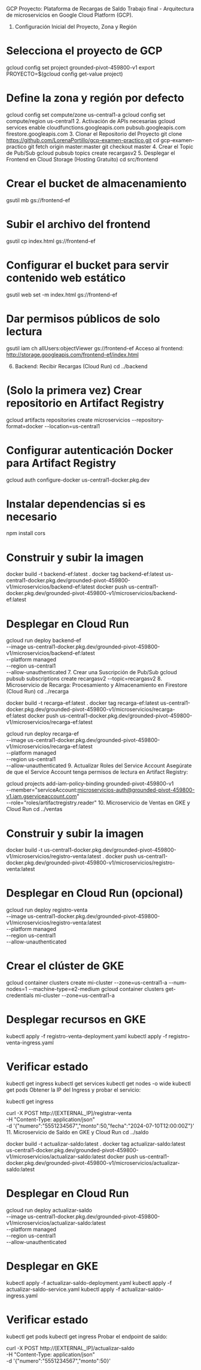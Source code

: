 GCP Proyecto: Plataforma de Recargas de Saldo
Trabajo final - Arquitectura de microservicios en Google Cloud Platform (GCP).

1. Configuración Inicial del Proyecto, Zona y Región
# Selecciona el proyecto de GCP
gcloud config set project grounded-pivot-459800-v1
export PROYECTO=$(gcloud config get-value project)

# Define la zona y región por defecto
gcloud config set compute/zone us-central1-a
gcloud config set compute/region us-central1
2. Activación de APIs necesarias
gcloud services enable cloudfunctions.googleapis.com pubsub.googleapis.com firestore.googleapis.com
3. Clonar el Repositorio del Proyecto
git clone https://github.com/LorenaPortillo/gcp-examen-practico.git
cd gcp-examen-practico
git fetch origin master:master
git checkout master
4. Crear el Topic de Pub/Sub
gcloud pubsub topics create recargasv2
5. Desplegar el Frontend en Cloud Storage (Hosting Gratuito)
cd src/frontend

# Crear el bucket de almacenamiento
gsutil mb gs://frontend-ef

# Subir el archivo del frontend
gsutil cp index.html gs://frontend-ef

# Configurar el bucket para servir contenido web estático
gsutil web set -m index.html gs://frontend-ef

# Dar permisos públicos de solo lectura
gsutil iam ch allUsers:objectViewer gs://frontend-ef
Acceso al frontend:
http://storage.googleapis.com/frontend-ef/index.html

6. Backend: Recibir Recargas (Cloud Run)
cd ../backend

# (Solo la primera vez) Crear repositorio en Artifact Registry
gcloud artifacts repositories create microservicios --repository-format=docker --location=us-central1

# Configurar autenticación Docker para Artifact Registry
gcloud auth configure-docker us-central1-docker.pkg.dev

# Instalar dependencias si es necesario
npm install cors

# Construir y subir la imagen
docker build -t backend-ef:latest .
docker tag backend-ef:latest us-central1-docker.pkg.dev/grounded-pivot-459800-v1/microservicios/backend-ef:latest
docker push us-central1-docker.pkg.dev/grounded-pivot-459800-v1/microservicios/backend-ef:latest

# Desplegar en Cloud Run
gcloud run deploy backend-ef \
  --image us-central1-docker.pkg.dev/grounded-pivot-459800-v1/microservicios/backend-ef:latest \
  --platform managed \
  --region us-central1 \
  --allow-unauthenticated
7. Crear una Suscripción de Pub/Sub
gcloud pubsub subscriptions create recargasv2 --topic=recargasv2
8. Microservicio de Recarga: Procesamiento y Almacenamiento en Firestore (Cloud Run)
cd ../recarga

docker build -t recarga-ef:latest .
docker tag recarga-ef:latest us-central1-docker.pkg.dev/grounded-pivot-459800-v1/microservicios/recarga-ef:latest
docker push us-central1-docker.pkg.dev/grounded-pivot-459800-v1/microservicios/recarga-ef:latest

gcloud run deploy recarga-ef \
  --image us-central1-docker.pkg.dev/grounded-pivot-459800-v1/microservicios/recarga-ef:latest \
  --platform managed \
  --region us-central1 \
  --allow-unauthenticated
9. Actualizar Roles del Service Account
Asegúrate de que el Service Account tenga permisos de lectura en Artifact Registry:

gcloud projects add-iam-policy-binding grounded-pivot-459800-v1 \
  --member="serviceAccount:microservicios-auth@grounded-pivot-459800-v1.iam.gserviceaccount.com" \
  --role="roles/artifactregistry.reader"
10. Microservicio de Ventas en GKE y Cloud Run
cd ../ventas

# Construir y subir la imagen
docker build -t us-central1-docker.pkg.dev/grounded-pivot-459800-v1/microservicios/registro-venta:latest .
docker push us-central1-docker.pkg.dev/grounded-pivot-459800-v1/microservicios/registro-venta:latest

# Desplegar en Cloud Run (opcional)
gcloud run deploy registro-venta \
  --image us-central1-docker.pkg.dev/grounded-pivot-459800-v1/microservicios/registro-venta:latest \
  --platform managed \
  --region us-central1 \
  --allow-unauthenticated

# Crear el clúster de GKE
gcloud container clusters create mi-cluster --zone=us-central1-a --num-nodes=1 --machine-type=e2-medium
gcloud container clusters get-credentials mi-cluster --zone=us-central1-a

# Desplegar recursos en GKE
kubectl apply -f registro-venta-deployment.yaml
kubectl apply -f registro-venta-ingress.yaml

# Verificar estado
kubectl get ingress
kubectl get services
kubectl get nodes -o wide
kubectl get pods
Obtener la IP del Ingress y probar el servicio:

kubectl get ingress

curl -X POST http://[EXTERNAL_IP]/registrar-venta \
  -H "Content-Type: application/json" \
  -d '{"numero":"5551234567","monto":50,"fecha":"2024-07-10T12:00:00Z"}'
11. Microservicio de Saldo en GKE y Cloud Run
cd ../saldo

docker build -t actualizar-saldo:latest .
docker tag actualizar-saldo:latest us-central1-docker.pkg.dev/grounded-pivot-459800-v1/microservicios/actualizar-saldo:latest
docker push us-central1-docker.pkg.dev/grounded-pivot-459800-v1/microservicios/actualizar-saldo:latest

# Desplegar en Cloud Run
gcloud run deploy actualizar-saldo \
  --image us-central1-docker.pkg.dev/grounded-pivot-459800-v1/microservicios/actualizar-saldo:latest \
  --platform managed \
  --region us-central1 \
  --allow-unauthenticated

# Desplegar en GKE
kubectl apply -f actualizar-saldo-deployment.yaml
kubectl apply -f actualizar-saldo-service.yaml
kubectl apply -f actualizar-saldo-ingress.yaml

# Verificar estado
kubectl get pods
kubectl get ingress
Probar el endpoint de saldo:

curl -X POST http://[EXTERNAL_IP]/actualizar-saldo \
  -H "Content-Type: application/json" \
  -d '{"numero":"5551234567","monto":50}'
